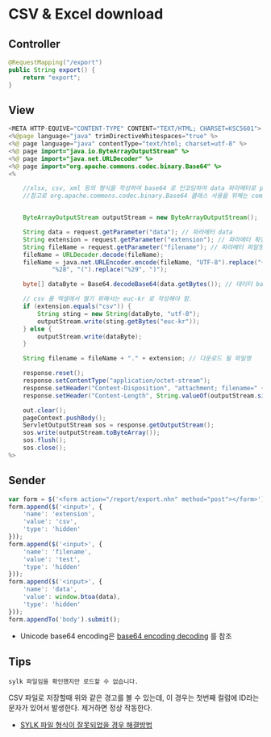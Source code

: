 # CSV & Excel download

## Controller
```java
@RequestMapping("/export")
public String export() {
    return "export";
}
```

## View
```java
<META HTTP-EQUIVE="CONTENT-TYPE" CONTENT="TEXT/HTML; CHARSET=KSC5601">
<%@page language="java" trimDirectiveWhitespaces="true" %>
<%@ page language="java" contentType="text/html; charset=utf-8" %>
<%@ page import="java.io.ByteArrayOutputStream" %>
<%@ page import="java.net.URLDecoder" %>
<%@ page import="org.apache.commons.codec.binary.Base64" %>
<%

    //xlsx, csv, xml 등의 형식을 작성하여 base64 로 인코딩하여 data 파라메터로 post 요청을 합니다.
    //참고로 org.apache.commons.codec.binary.Base64 클래스 사용을 위해는 commons-codec-1.4.jar 파일이 필요합니다.


    ByteArrayOutputStream outputStream = new ByteArrayOutputStream();

    String data = request.getParameter("data"); // 파라메터 data
    String extension = request.getParameter("extension"); // 파라메터 확장자
    String fileName = request.getParameter("filename"); // 파라메터 파일명
    fileName = URLDecoder.decode(fileName);
    fileName = java.net.URLEncoder.encode(fileName, "UTF-8").replace("+", "%20").replace("%5B", "[").replace("%5D", "]").replace("%3A", ":").replace(
            "%28", "(").replace("%29", ")");

    byte[] dataByte = Base64.decodeBase64(data.getBytes()); // 데이터 base64 디코딩

    // csv 를 엑셀에서 열기 위해서는 euc-kr 로 작성해야 함.
    if (extension.equals("csv")) {
        String sting = new String(dataByte, "utf-8");
        outputStream.write(sting.getBytes("euc-kr"));
    } else {
        outputStream.write(dataByte);
    }

    String filename = fileName + "." + extension; // 다운로드 될 파일명

    response.reset();
    response.setContentType("application/octet-stream");
    response.setHeader("Content-Disposition", "attachment; filename=" + filename);
    response.setHeader("Content-Length", String.valueOf(outputStream.size()));

    out.clear();
    pageContext.pushBody();
    ServletOutputStream sos = response.getOutputStream();
    sos.write(outputStream.toByteArray());
    sos.flush();
    sos.close();
%>
```

## Sender

```javascript
var form = $('<form action="/report/export.nhn" method="post"></form>');
form.append($('<input>', {
    'name': 'extension',
    'value': 'csv',
    'type': 'hidden'
}));
form.append($('<input>', {
    'name': 'filename',
    'value': 'test',
    'type': 'hidden'
}));
form.append($('<input>', {
    'name': 'data',
    'value': window.btoa(data),
    'type': 'hidden'
}));
form.appendTo('body').submit();
```

* Unicode base64 encoding은 [base64 encoding decoding](../javascript/base64-encoding-decoding.md) 를 참조

## Tips

```
sylk 파일임을 확인했지만 로드할 수 없습니다.
```

CSV 파일로 저장할때 위와 같은 경고를 볼 수 있는데, 이 경우는 첫번째 컬럼에 ID라는 문자가 있어서 발생한다. 제거하면 정상 작동한다.

* [SYLK 파일 형식이 잘못되었을 경우 해결방법](https://m.blog.naver.com/PostView.nhn?blogId=okydoky0&logNo=10147259406&proxyReferer=https%3A%2F%2Fwww.google.co.kr%2F)
